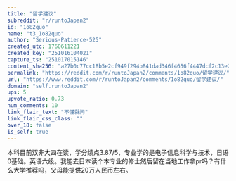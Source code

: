 ```yaml
---
title: "留学建议"
subreddit: "r/runtoJapan2"
id: "1o82quo"
name: "t3_1o82quo"
author: "Serious-Patience-525"
created_utc: 1760611221
created_key: "251016104021"
capture_ts: "251017015146"
content_sha256: "a27b0c77cc18b5e2cf949f294b841dad346f4656f4447dcf2c13e28a312bdb3c"
permalink: "https://reddit.com/r/runtoJapan2/comments/1o82quo/留学建议/"
url: "https://www.reddit.com/r/runtoJapan2/comments/1o82quo/留学建议/"
domain: "self.runtoJapan2"
ups: 5
upvote_ratio: 0.73
num_comments: 10
link_flair_text: "不懂就问"
link_flair_css_class: ""
over_18: false
is_self: true
---
```


本科目前双非大四在读，学分绩点3.87/5，专业学的是电子信息科学与技术，日语0基础。英语六级。我能去日本读个本专业的修士然后留在当地工作拿pr吗？有什么大学推荐吗，父母能提供20万人民币左右。
